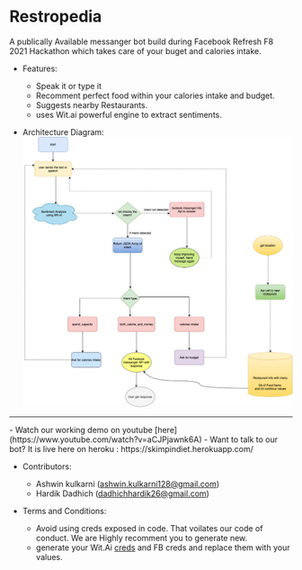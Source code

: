 # Restropedia

A publically Available messanger bot build during Facebook Refresh F8 2021 Hackathon which takes care of your buget and calories intake.

- Features:
  - Speak it or type it
  - Recomment perfect food within your calories intake and budget.
  - Suggests nearby Restaurants.
  - uses Wit.ai powerful engine to extract sentiments.

- Architecture Diagram: <br>
  ![image](images/skimping-diet_arch.png)

<hr>
- Watch our working demo on youtube [here](https://www.youtube.com/watch?v=aCJPjawnk6A)
- Want to talk to our bot? It is live here on heroku : https://skimpindiet.herokuapp.com/


- Contributors:
  - Ashwin kulkarni (ashwin.kulkarni128@gmail.com)
  - Hardik Dadhich (dadhichhardik26@gmail.com)

- Terms and Conditions:
  - Avoid using creds exposed in code. That voilates our code of conduct. We are Highly recomment you to generate new.
  - generate your Wit.Ai [creds](https://wit.ai/) and FB creds and replace them with your values.

